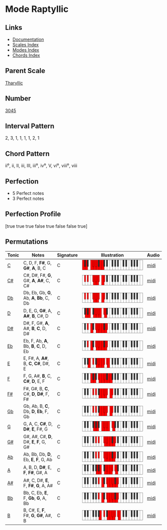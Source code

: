 # Mode Raptyllic

## Links

- [Documentation](index.md)
- [Scales Index](Scales.md)
- [Modes Index](Modes.md)
- [Chords Index](Chords.md)

## Parent Scale

[Tharyllic](ScaleTharyllic.md)

## Number

[3045](https://ianring.com/musictheory/scales/3045)

## Interval Pattern

2, 3, 1, 1, 1, 1, 2, 1

## Chord Pattern

ii⁰, ii, II, iii, III, iii⁰, iv⁰, V, vi⁰, viii⁰, viii

## Perfection

- 5 Perfect notes
- 3 Perfect notes

## Perfection Profile

[true true true false true false false true]

## Permutations

| Tonic | Notes | Signature | Illustration | Audio |
|-------|-------|-----------|--------------|-------|
| [C](ModeCNaturalRaptyllic.md) | C, D, F, **F#**, G, **G#**, **A**, B, C | C | ![CNaturalRaptyllic](ModeCNaturalRaptyllic.png) | [midi](https://github.com/edipermadi/music/blob/main/docs/ModeCNaturalRaptyllic.mid?raw=true) |
| [C#](ModeCSharpRaptyllic.md) | C#, D#, F#, **G**, G#, **A**, **A#**, C, C# | C | ![CSharpRaptyllic](ModeCSharpRaptyllic.png) | [midi](https://github.com/edipermadi/music/blob/main/docs/ModeCSharpRaptyllic.mid?raw=true) |
| [Db](ModeDFlatRaptyllic.md) | Db, Eb, Gb, **G**, Ab, **A**, **Bb**, C, Db | C | ![DFlatRaptyllic](ModeDFlatRaptyllic.png) | [midi](https://github.com/edipermadi/music/blob/main/docs/ModeDFlatRaptyllic.mid?raw=true) |
| [D](ModeDNaturalRaptyllic.md) | D, E, G, **G#**, A, **A#**, **B**, C#, D | C | ![DNaturalRaptyllic](ModeDNaturalRaptyllic.png) | [midi](https://github.com/edipermadi/music/blob/main/docs/ModeDNaturalRaptyllic.mid?raw=true) |
| [D#](ModeDSharpRaptyllic.md) | D#, F, G#, **A**, A#, **B**, **C**, D, D# | C | ![DSharpRaptyllic](ModeDSharpRaptyllic.png) | [midi](https://github.com/edipermadi/music/blob/main/docs/ModeDSharpRaptyllic.mid?raw=true) |
| [Eb](ModeEFlatRaptyllic.md) | Eb, F, Ab, **A**, Bb, **B**, **C**, D, Eb | C | ![EFlatRaptyllic](ModeEFlatRaptyllic.png) | [midi](https://github.com/edipermadi/music/blob/main/docs/ModeEFlatRaptyllic.mid?raw=true) |
| [E](ModeENaturalRaptyllic.md) | E, F#, A, **A#**, B, **C**, **C#**, D#, E | C | ![ENaturalRaptyllic](ModeENaturalRaptyllic.png) | [midi](https://github.com/edipermadi/music/blob/main/docs/ModeENaturalRaptyllic.mid?raw=true) |
| [F](ModeFNaturalRaptyllic.md) | F, G, A#, **B**, C, **C#**, **D**, E, F | C | ![FNaturalRaptyllic](ModeFNaturalRaptyllic.png) | [midi](https://github.com/edipermadi/music/blob/main/docs/ModeFNaturalRaptyllic.mid?raw=true) |
| [F#](ModeFSharpRaptyllic.md) | F#, G#, B, **C**, C#, **D**, **D#**, F, F# | C | ![FSharpRaptyllic](ModeFSharpRaptyllic.png) | [midi](https://github.com/edipermadi/music/blob/main/docs/ModeFSharpRaptyllic.mid?raw=true) |
| [Gb](ModeGFlatRaptyllic.md) | Gb, Ab, B, **C**, Db, **D**, **Eb**, F, Gb | C | ![GFlatRaptyllic](ModeGFlatRaptyllic.png) | [midi](https://github.com/edipermadi/music/blob/main/docs/ModeGFlatRaptyllic.mid?raw=true) |
| [G](ModeGNaturalRaptyllic.md) | G, A, C, **C#**, D, **D#**, **E**, F#, G | C | ![GNaturalRaptyllic](ModeGNaturalRaptyllic.png) | [midi](https://github.com/edipermadi/music/blob/main/docs/ModeGNaturalRaptyllic.mid?raw=true) |
| [G#](ModeGSharpRaptyllic.md) | G#, A#, C#, **D**, D#, **E**, **F**, G, G# | C | ![GSharpRaptyllic](ModeGSharpRaptyllic.png) | [midi](https://github.com/edipermadi/music/blob/main/docs/ModeGSharpRaptyllic.mid?raw=true) |
| [Ab](ModeAFlatRaptyllic.md) | Ab, Bb, Db, **D**, Eb, **E**, **F**, G, Ab | C | ![AFlatRaptyllic](ModeAFlatRaptyllic.png) | [midi](https://github.com/edipermadi/music/blob/main/docs/ModeAFlatRaptyllic.mid?raw=true) |
| [A](ModeANaturalRaptyllic.md) | A, B, D, **D#**, E, **F**, **F#**, G#, A | C | ![ANaturalRaptyllic](ModeANaturalRaptyllic.png) | [midi](https://github.com/edipermadi/music/blob/main/docs/ModeANaturalRaptyllic.mid?raw=true) |
| [A#](ModeASharpRaptyllic.md) | A#, C, D#, **E**, F, **F#**, **G**, A, A# | C | ![ASharpRaptyllic](ModeASharpRaptyllic.png) | [midi](https://github.com/edipermadi/music/blob/main/docs/ModeASharpRaptyllic.mid?raw=true) |
| [Bb](ModeBFlatRaptyllic.md) | Bb, C, Eb, **E**, F, **Gb**, **G**, A, Bb | C | ![BFlatRaptyllic](ModeBFlatRaptyllic.png) | [midi](https://github.com/edipermadi/music/blob/main/docs/ModeBFlatRaptyllic.mid?raw=true) |
| [B](ModeBNaturalRaptyllic.md) | B, C#, E, **F**, F#, **G**, **G#**, A#, B | C | ![BNaturalRaptyllic](ModeBNaturalRaptyllic.png) | [midi](https://github.com/edipermadi/music/blob/main/docs/ModeBNaturalRaptyllic.mid?raw=true) |

